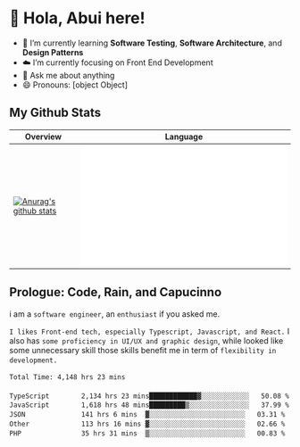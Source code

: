 # 👋 Hola, Abui here!

- 🌱 I’m currently learning **Software Testing**, **Software Architecture**, and **Design Patterns**
- ☁️ I’m currently focusing on Front End Development
- 💬 Ask me about anything
- 😄 Pronouns: [object Object]

## My Github Stats

| Overview | Language |
| --- | --- |
|[![Anurag's github stats](https://github-readme-stats.vercel.app/api?username=abui-am&count_private=true)](https://github.com/anuraghazra/github-readme-stats)|![Language](https://raw.githubusercontent.com/abui-am/stats/c6455f656dfce7acd3951e5ec5b25d72af0b2ee3/generated/languages.svg)|

## Prologue: Code, Rain, and Capucinno
i am a `software engineer`, an `enthusiast` if you asked me. 

`I likes Front-end tech, especially Typescript, Javascript, and React.` I also has `some proficiency in UI/UX and graphic design`, while looked like some unnecessary skill those skills benefit me in term of `flexibility in development.`


<!--START_SECTION:waka-->

```txt
Total Time: 4,148 hrs 23 mins

TypeScript        2,134 hrs 23 mins████████████▓░░░░░░░░░░░░   50.08 %
JavaScript        1,618 hrs 48 mins█████████▒░░░░░░░░░░░░░░░   37.99 %
JSON              141 hrs 6 mins  ▓░░░░░░░░░░░░░░░░░░░░░░░░   03.31 %
Other             113 hrs 16 mins ▓░░░░░░░░░░░░░░░░░░░░░░░░   02.66 %
PHP               35 hrs 31 mins  ▒░░░░░░░░░░░░░░░░░░░░░░░░   00.83 %
```

<!--END_SECTION:waka-->
